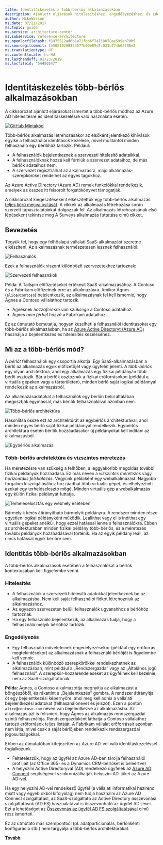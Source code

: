 ```yaml
---
title: Identitáskezelés a több-bérlős alkalmazásokban
description: Ajánlott eljárások hitelesítéshez, engedélyezéshez, és identitáskezeléshez több-bérlős alkalmazások esetén.
author: MikeWasson
ms.date: 07/21/2017
ms.topic: guide
ms.service: architecture-center
ms.subservice: reference-architecture
ms.openlocfilehash: f8875612ad6b1a71fdb6f7a768078ae599eb70b5
ms.sourcegitcommit: 1b50810208354577b00e89e5c031b774b02736e2
ms.translationtype: HT
ms.contentlocale: hu-HU
ms.lasthandoff: 01/23/2019
ms.locfileid: "54480547"
---
```

# <a name="manage-identity-in-multitenant-applications"></a>Identitáskezelés több-bérlős alkalmazásokban

A cikksorozat ajánlott eljárásokat ismertet a több-bérlős módhoz az Azure AD hitelesítésre és identitáskezelésre való használata esetén.

[![GitHub](../_images/github.png) Mintakód][sample-application]

Több-bérlős alkalmazás létrehozásakor az elsőként jelentkező kihívások egyike a felhasználói identitások kezelése, mivel mostantól minden felhasználó egy bérlőhöz tartozik. Például:

- A felhasználók bejelentkeznek a szervezeti hitelesítő adataikkal.
- A felhasználóknak hozzá kell férniük a szervezet adataihoz, de más bérlők adataihoz nem.
- A szervezet regisztrálhat az alkalmazásra, majd alkalmazás-szerepköröket rendelhet az egyes tagokhoz.

Az Azure Active Directory (Azure AD) remek funkciókkal rendelkezik, amelyek az összes itt felsorolt forgatókönyvet támogatják.

A cikksorozat kiegészítéseként elkészítettük egy több-bérlős alkalmazás [teljes körű megvalósítását][sample-application]. A cikkek az alkalmazás létrehozása során szerzett tapasztalatainkat dolgozzák fel. Az alkalmazás létrehozásának első lépéseként tekintse meg [A Surveys alkalmazás futtatása][running-the-app] című cikket.

## <a name="introduction"></a>Bevezetés

Tegyük fel, hogy egy felhőalapú vállalati SaaS-alkalmazást szeretne elkészíteni. Az alkalmazásnak természetesen lesznek felhasználói:

![Felhasználók](./images/users.png)

Ezek a felhasználók viszont különböző szervezetekhez tartoznak:

![Szervezeti felhasználók](./images/org-users.png)

Példa: A Tailspin előfizetéseket értékesít SaaS-alkalmazásához. A Contoso és a Fabrikam előfizetnek erre az alkalmazásra. Amikor Ágnes (`alice@contoso`) bejelentkezik, az alkalmazásnak fel kell ismernie, hogy Ágnes a Contoso vállalathoz tartozik.

- Ágnesnek *hozzáférésre van szüksége* a Contoso adataihoz.
- Ágnes *nem férhet hozzá* a Fabrikam adataihoz.

Ez az útmutató bemutatja, hogyan kezelheti a felhasználói identitásokat egy több-bérlős alkalmazásban, ha az [Azure Active Directoryt (Azure AD)](/azure/active-directory) használja a bejelentkezés és hitelesítés kezeléséhez.

<!-- markdownlint-disable MD026 -->

## <a name="what-is-multitenancy"></a>Mi az a több-bérlős mód?

<!-- markdownlint-enable MD026 -->

A *bérlőt* felhasználók egy csoportja alkotja. Egy SaaS-alkalmazásban a bérlő az alkalmazás egyik előfizetőjét vagy ügyfelét jelenti. A *több-bérlős* egy olyan architektúra, ahol egy alkalmazás egy fizikai példányán több bérlő osztozik. Bár a bérlők osztoznak a fizikai erőforrásokon (például a virtuális gépeken vagy a tárterületen), minden bérlő saját logikai példánnyal rendelkezik az alkalmazásból.

Az alkalmazásadatokat a felhasználók egy bérlőn belül általában megosztják egymással, más bérlők felhasználóival azonban nem.

![Több-bérlős architektúra](./images/multitenant.png)

Hasonlítsa össze ezt az architektúrát az egybérlős architektúrával, ahol minden egyes bérlő saját fizikai példánnyal rendelkezik. Egybérlős architektúra esetén bérlők hozzáadásakor új példányokat kell indítani az alkalmazásból.

![Egybérlős alkalmazás](./images/single-tenant.png)

### <a name="multitenancy-and-horizontal-scaling"></a>Több-bérlős architektúra és vízszintes méretezés

Ha méretezésre van szükség a felhőben, a leggyakoribb megoldás további fizikai példányok hozzáadása. Ez más néven a *vízszintes méretezés* vagy *horizontális felskálázás*. Vegyünk példaként egy webalkalmazást. Nagyobb forgalom kiszolgálásához hozzáadhat több virtuális gépet, és elhelyezheti azokat egy terheléselosztó mögé. Minden virtuális gép a webalkalmazás egy külön fizikai példányát futtatja.

![Terheléselosztás egy webhely esetében](./images/load-balancing.png)

Bármelyik kérés átirányítható bármelyik példányra. A rendszer minden része egyetlen logikai példányként működik. Leállíthat vagy el is indíthat egy virtuális gépeket anélkül, hogy ezzel hatással lenne a felhasználókra. Ebben az architektúrában minden fizikai példány több-bérlős, és a méretezés további példányok hozzáadásával történik. Ha az egyik példány leáll, az nincs hatással egyik bérlőre sem.

## <a name="identity-in-a-multitenant-app"></a>Identitás több-bérlős alkalmazásokban

A több-bérlős alkalmazások esetében a felhasználókat a bérlők kontextusában kell figyelembe venni.

### <a name="authentication"></a>Hitelesítés

- A felhasználók a szervezeti hitelesítő adatokkal jelentkeznek be az alkalmazásba. Nem kell saját felhasználói fiókot létrehozniuk az alkalmazáshoz.
- Az egyazon szervezeten belüli felhasználók ugyanahhoz a bérlőhöz tartoznak.
- Ha egy felhasználó bejelentkezik, az alkalmazás tudja, hogy a felhasználó melyik bérlőhöz tartozik.

### <a name="authorization"></a>Engedélyezés

- Egy felhasználó műveleteinek engedélyezésekor (például egy erőforrás megtekintésekor) az alkalmazásnak a felhasználó bérlőjét is figyelembe kell vennie.
- A felhasználók különböző szerepkörökkel rendelkezhetnek az alkalmazásban, mint például a „Rendszergazda” vagy az „Általános jogú felhasználó”. A szerepkör-hozzárendeléseket az ügyfélnek kell kezelnie, nem az SaaS-szolgáltatónak.

**Példa:** Ágnes, a Contoso alkalmazottja megnyitja az alkalmazást a böngészőből, és rákattint a „Bejelentkezés” gombra. A rendszer átirányítja őt egy bejelentkezési képernyőre, ahol meg kell adnia a vállalati bejelentkezési adatokat (felhasználónevet és jelszót). Ezen a ponton `alice@contoso.com` néven van bejelentkezve az alkalmazásba. Az alkalmazás azt is felismeri, hogy Ágnes az alkalmazás rendszergazdai szintű felhasználója. Rendszergazdaként láthatja a Contoso vállalathoz tartozó erőforrások teljes listáját. A Fabrikam vállalat erőforrásait azonban nem látja, mivel csak a saját bérlőjében rendelkezik rendszergazdai jogosultságokkal.

Ebben az útmutatóban kifejezetten az Azure AD-vel való identitáskezeléssel foglalkozunk.

- Feltételezzük, hogy az ügyfél az Azure AD-ben tárolja felhasználói profiljait (az Office 365- és a Dynamics CRM-bérlőket is beleértve)
- A helyszíni Active Directoryval (AD) rendelkező ügyfelek az [Azure AD Connect](/azure/active-directory/hybrid/whatis-hybrid-identity) segítségével szinkronizálhatják helyszíni AD-jüket az Azure AD-vel.

Ha egy helyszíni AD-vel rendelkező ügyfél (a vállalati informatikai házirend miatt vagy egyéb okból kifolyólag) nem tudja használni az Azure AD Connect szolgáltatást, az SaaS-szolgáltató az Active Directory összevonási szolgáltatások (AD FS) használatával is összevonható az ügyfél AD-jével. Ezt a lehetőséget az [Összevonás az ügyfél AD FS szolgáltatásával](adfs.md) című rész ismerteti.

Ez az útmutató más szempontból (pl. adatparticionálás, bérlőnkénti konfiguráció stb.) nem tárgyalja a több-bérlős architektúrákat.

[**Tovább**](./tailspin.md)

<!-- links -->

[sample-application]: https://github.com/mspnp/multitenant-saas-guidance
[running-the-app]: ./run-the-app.md
